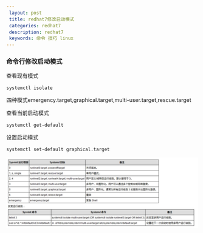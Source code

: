 ```yaml
---
 layout: post
 title: redhat7修改启动模式
 categories: redhat7
 description: redhat7
 keywords: 命令 技巧 linux 
---
```


### 命令行修改启动模式
查看现有模式
```
systemctl isolate
```
四种模式emergency.target,graphical.target,multi-user.target,rescue.target

查看当前启动模式
```
systemctl get-default
```
设置启动模式
```
systemctl set-default graphical.target
```

![](/images/posts/redhat启动模式/1.jpg)
